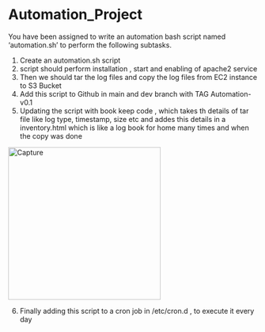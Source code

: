 # Automation_Project
You have been assigned to write an automation bash script named ‘automation.sh’ to perform the following subtasks. 

1) Create an automation.sh script
2) script should perform installation , start and enabling of apache2 service
3) Then we should tar the log files and copy the log files from EC2 instance to S3 Bucket
4) Add this script to Github in main and dev branch with TAG Automation-v0.1
5) Updating the script with book keep code , which takes th details of tar file like log type, timestamp, size etc and addes this details in a inventory.html 
  which is like a log book for home many times and when the copy was done

<img width="308" alt="Capture" src="https://user-images.githubusercontent.com/98202345/182424213-9d9dbd64-05d8-4565-95a1-378e3b026f87.PNG">

6) Finally adding this script to a cron job in /etc/cron.d , to execute it every day

